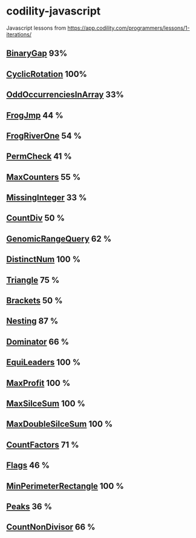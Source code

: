 # codility-javascript
Javascript lessons from https://app.codility.com/programmers/lessons/1-iterations/

## [BinaryGap](binary_gap.md) 93%
## [CyclicRotation](CyclicRotation.md) 100%
## [OddOccurrenciesInArray](OddOccurrenciesInArray.md) 33%
## [FrogJmp](FrogJmp.md) 44 %
## [FrogRiverOne](FrogRiverOne.md) 54 %
## [PermCheck](PermCheck.md) 41 %
## [MaxCounters](MaxCounters.md) 55 %
## [MissingInteger](MissingInteger.md) 33 %
## [CountDiv](CountDiv.md) 50 %
## [GenomicRangeQuery](GenomicRangeQuery.md) 62 %
## [DistinctNum](Distinct.md) 100 %
## [Triangle](Triangle.md) 75 %
## [Brackets](Brackets.md) 50 %
## [Nesting](Nesting.md) 87 %
## [Dominator](Dominator.md) 66 %
## [EquiLeaders](EquiLeaders.md) 100 %
## [MaxProfit](MaxProfit.md) 100 %
## [MaxSilceSum](MaxSilceSum.md) 100 %
## [MaxDoubleSilceSum](MaxDoubleSilceSum.md) 100 %
## [CountFactors](CountFactors.md) 71 %
## [Flags](Flags.md) 46 %
## [MinPerimeterRectangle](MinPerimeterRectangle.md) 100 %
## [Peaks](Peaks.md) 36 %
## [CountNonDivisor](CountNonDivisor.md) 66 %
